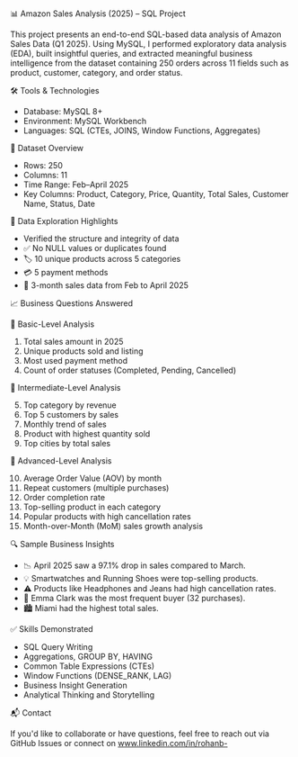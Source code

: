 📊 Amazon Sales Analysis (2025) – SQL Project

This project presents an end-to-end SQL-based data analysis of Amazon Sales Data (Q1 2025). Using MySQL, I performed exploratory data analysis (EDA), built insightful queries, and extracted meaningful business intelligence from the dataset containing 250 orders across 11 fields such as product, customer, category, and order status.



🛠️ Tools & Technologies

* Database: MySQL 8+
* Environment: MySQL Workbench
* Languages: SQL (CTEs, JOINS, Window Functions, Aggregates)



📁 Dataset Overview

* Rows: 250  
* Columns: 11  
* Time Range: Feb–April 2025  
* Key Columns: Product, Category, Price, Quantity, Total Sales, Customer Name, Status, Date



📌 Data Exploration Highlights

* Verified the structure and integrity of data  
* ✅ No NULL values or duplicates found  
* 🏷️ 10 unique products across 5 categories  
* 💳 5 payment methods  
* 📆 3-month sales data from Feb to April 2025



📈 Business Questions Answered

🔹 Basic-Level Analysis

1. Total sales amount in 2025  
2. Unique products sold and listing  
3. Most used payment method  
4. Count of order statuses (Completed, Pending, Cancelled)

🔸 Intermediate-Level Analysis

5. Top category by revenue  
6. Top 5 customers by sales  
7. Monthly trend of sales  
8. Product with highest quantity sold  
9. Top cities by total sales

🔺 Advanced-Level Analysis

10. Average Order Value (AOV) by month  
11. Repeat customers (multiple purchases)  
12. Order completion rate  
13. Top-selling product in each category  
14. Popular products with high cancellation rates  
15. Month-over-Month (MoM) sales growth analysis


🔍 Sample Business Insights

* 📉 April 2025 saw a 97.1% drop in sales compared to March.  
* 💡 Smartwatches and Running Shoes were top-selling products.  
* ⚠️ Products like Headphones and Jeans had high cancellation rates.  
* 🧍 Emma Clark was the most frequent buyer (32 purchases).  
* 🏙️ Miami had the highest total sales.


✅ Skills Demonstrated

* SQL Query Writing  
* Aggregations, GROUP BY, HAVING  
* Common Table Expressions (CTEs)  
* Window Functions (DENSE_RANK, LAG)  
* Business Insight Generation  
* Analytical Thinking and Storytelling


📬 Contact

If you'd like to collaborate or have questions, feel free to reach out via GitHub Issues or connect on www.linkedin.com/in/rohanb-
